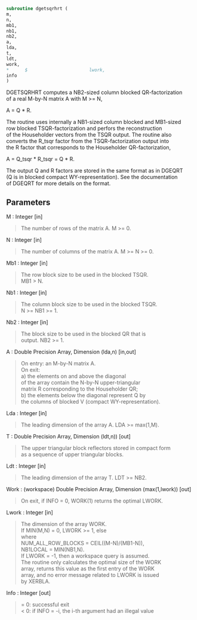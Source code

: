 ```fortran  
subroutine dgetsqrhrt (  
m,  
n,  
mb1,  
nb1,  
nb2,  
a,  
lda,  
t,  
ldt,  
work,  
*      $                       lwork,  
info  
)  
```  
  
DGETSQRHRT computes a NB2-sized column blocked QR-factorization  
of a real M-by-N matrix A with M >= N,  
  
A = Q * R.  
  
The routine uses internally a NB1-sized column blocked and MB1-sized  
row blocked TSQR-factorization and perfors the reconstruction  
of the Householder vectors from the TSQR output. The routine also  
converts the R_tsqr factor from the TSQR-factorization output into  
the R factor that corresponds to the Householder QR-factorization,  
  
A = Q_tsqr * R_tsqr = Q * R.  
  
The output Q and R factors are stored in the same format as in DGEQRT  
(Q is in blocked compact WY-representation). See the documentation  
of DGEQRT for more details on the format.  
  
## Parameters  
M : Integer [in]  
> The number of rows of the matrix A.  M >= 0.  
  
N : Integer [in]  
> The number of columns of the matrix A. M >= N >= 0.  
  
Mb1 : Integer [in]  
> The row block size to be used in the blocked TSQR.  
> MB1 > N.  
  
Nb1 : Integer [in]  
> The column block size to be used in the blocked TSQR.  
> N >= NB1 >= 1.  
  
Nb2 : Integer [in]  
> The block size to be used in the blocked QR that is  
> output. NB2 >= 1.  
  
A : Double Precision Array, Dimension (lda,n) [in,out]  
> On entry: an M-by-N matrix A.  
> On exit:  
> a) the elements on and above the diagonal  
> of the array contain the N-by-N upper-triangular  
> matrix R corresponding to the Householder QR;  
> b) the elements below the diagonal represent Q by  
> the columns of blocked V (compact WY-representation).  
  
Lda : Integer [in]  
> The leading dimension of the array A.  LDA >= max(1,M).  
  
T : Double Precision Array, Dimension (ldt,n)) [out]  
> The upper triangular block reflectors stored in compact form  
> as a sequence of upper triangular blocks.  
  
Ldt : Integer [in]  
> The leading dimension of the array T.  LDT >= NB2.  
  
Work : (workspace) Double Precision Array, Dimension (max(1,lwork)) [out]  
> On exit, if INFO = 0, WORK(1) returns the optimal LWORK.  
  
Lwork : Integer [in]  
> The dimension of the array WORK.  
> If MIN(M,N) = 0, LWORK >= 1, else  
> where  
> NUM_ALL_ROW_BLOCKS = CEIL((M-N)/(MB1-N)),  
> NB1LOCAL = MIN(NB1,N).  
> If LWORK = -1, then a workspace query is assumed.  
> The routine only calculates the optimal size of the WORK  
> array, returns this value as the first entry of the WORK  
> array, and no error message related to LWORK is issued  
> by XERBLA.  
  
Info : Integer [out]  
> = 0:  successful exit  
> < 0:  if INFO = -i, the i-th argument had an illegal value  
  
